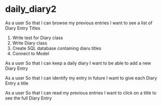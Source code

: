 # daily_diary2

As a user
So that I can browse my previous entries
I want to see a list of Diary Entry Titles

1. Write test for Diary class
2. Write Diary class
3. Create SQL database containing diaru titles
4. Connect to Model

As a user
So that I can keep a daily diary
I want to be able to add a new Diary Entry

As a user
So that I can identify my entry in future
I want to give each Diary Entry a title

As a user
So that I can read my previous entries
I want to click on a title to see the full Diary Entry

